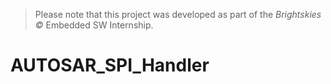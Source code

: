 > Please note that this project was developed as part of the *Brightskies ©* Embedded SW Internship.
# AUTOSAR_SPI_Handler
